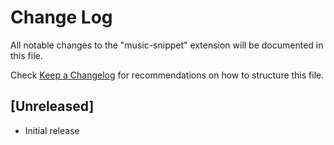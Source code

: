 # Change Log

All notable changes to the "music-snippet" extension will be documented in this file.

Check [Keep a Changelog](http://keepachangelog.com/) for recommendations on how to structure this file.

## [Unreleased]

- Initial release